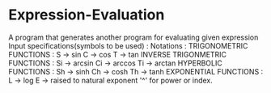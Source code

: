 # Expression-Evaluation
A program that generates another program for evaluating given expression
Input specifications(symbols to be used) :
Notations :
	TRIGONOMETRIC FUNCTIONS : 
		S -> sin 
		C -> cos 
		T -> tan 
	INVERSE TRIGONMETRIC FUNCTIONS : 
		Si -> arcsin 
		Ci ->	arccos 
		Ti -> arctan 
	HYPERBOLIC FUNCTIONS : 
		Sh -> sinh 
		Ch -> cosh 
		Th -> 	tanh 
	EXPONENTIAL FUNCTIONS : 
		L -> log 
		E -> raised to natural exponent 
	'^' for power or index.
